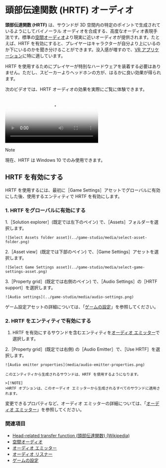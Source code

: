 # 頭部伝達関数 (HRTF) オーディオ

**頭部伝達関数 (HRTF)** は、サウンドが 3D 空間内の特定のポイントで生成されているようにしてバイノーラル オーディオを合成する、高度なオーディオ表現手法です。標準の[空間オーディオ](spatialized-audio.md)より現実に近いオーディオが提供されます。たとえば、HRTF を有効にすると、プレイヤーはキャラクターが自分より上にいるのか下にいるのかを聞き分けることができます。没入感が増すので、[VR アプリケーション](../virtual-reality/index.md)に特に適しています。

HRTF を使用するためにプレイヤーが特別なハードウェアを装着する必要はありません。ただし、スピーカーよりヘッドホンの方が、はるかに良い効果が得られます。

次のビデオでは、HRTF オーディオの効果を実際にご覧に体験できます。

<p>
<video class="embed-responsive-item" poster="media/hrtf-first-frame.jpg" controls>
   <source src="media/hrtf.mp4" type="video/mp4">
</video>
</p>

>[!NOTE]
>現在、HRTF は Windows 10 でのみ使用できます。

## HRTF を有効にする

HRTF を使用するには、最初に［Game Settings］アセットでグローバルに有効にした後、使用するエンティティで HRTF を有効にします。

### 1. HRTF をグローバルに有効にする

1.［Solution explorer］(既定では左下のペイン) で、［Assets］フォルダーを選択します。

    ![Select Assets folder asset](../game-studio/media/select-asset-folder.png)

2.［Asset view］(既定では下部のペイン) で、［Game Settings］アセットを選択します。

    ![Select Game Settings asset](../game-studio/media/select-game-settings-asset.png)

3.［Property grid］(既定では右側のペイン) で、［Audio Settings］の［HRTF support］を選択します。

    ![Audio settings](../game-studio/media/audio-settings.png)

ゲーム設定アセットの詳細については、「[ゲームの設定](../game-studio/game-settings.md)」を参照してください。

### 2. HRTF をエンティティで有効にする

1. HRTF を有効にするサウンドを含むエンティティを[オーディオ エミッター](audio-emitters.md)で選択します。

2.［Property grid］(既定では右側) の［Audio Emitter］で、［Use HRTF］を選択します。

    ![Audio emitter properties](media/audio-emitter-properties.png)

    このエンティティから生成されるサウンドは、HRTF を使用するようになります。

    >[!NOTE]
    >HRTF オプションは、このオーディオ エミッターから生成されるすべてのサウンドに適用されます。

変更できるプロパティなど、オーディオ エミッターの詳細については、「[オーディオ エミッター](audio-emitters.md)」を参照してください。

### 関連項目

* [Head-related transfer function (頭部伝達関数) (Wikipedia)](https://en.wikipedia.org/wiki/Head-related_transfer_function)
* [空間オーディオ](spatialized-audio.md)
* [オーディオ エミッター](audio-emitters.md)
* [オーディオ リスナー](audio-listeners.md)
* [ゲームの設定](../game-studio/game-settings.md)
